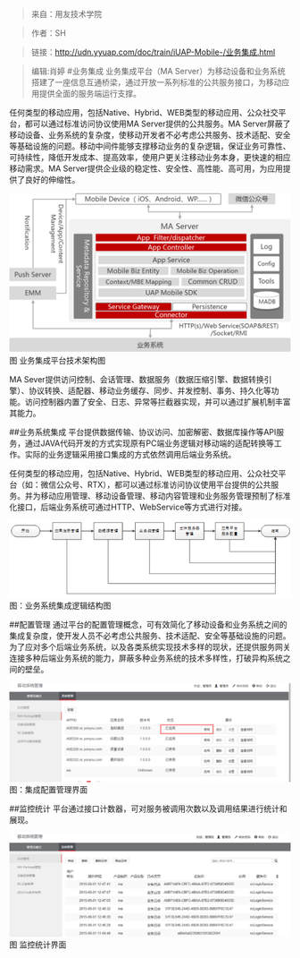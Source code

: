 >来自：用友技术学院

>作者：SH

>链接：http://udn.yyuap.com/doc/train/iUAP-Mobile-/业务集成.html

>编辑:肖婷
#业务集成
业务集成平台（MA Server）为移动设备和业务系统搭建了一座信息互通桥梁，通过开放一系列标准的公共服务接口，为移动应用提供全面的服务端运行支撑。

任何类型的移动应用，包括Native、Hybrid、WEB类型的移动应用、公众社交平台，都可以通过标准访问协议使用MA Server提供的公共服务。MA Server屏蔽了移动设备、业务系统的复杂度，使移动开发者不必考虑公共服务、技术适配、安全等基础设施的问题。移动中间件能够支撑移动业务的复杂逻辑，保证业务可靠性、可持续性，降低开发成本、提高效率，使用户更关注移动业务本身，更快速的相应移动需求。MA Server提供企业级的稳定性、安全性、高性能、高可用，为应用提供了良好的伸缩性。

![](/assets/16.png)
                                                                               图 业务集成平台技术架构图


MA Sever提供访问控制、会话管理、数据服务（数据压缩引擎、数据转换引擎）、协议转换、适配器、移动业务缓存、同步、并发控制、事务、持久化等功能。访问控制器内置了安全、日志、异常等拦截器实现，并可以通过扩展机制丰富其能力。

##业务系统集成
平台提供数据传输、协议访问、加密解密、数据库操作等API服务，通过JAVA代码开发的方式实现原有PC端业务逻辑对移动端的适配转换等工作。实际的业务逻辑采用接口集成的方式依然调用后端业务系统。

任何类型的移动应用，包括Native、Hybrid、WEB类型的移动应用、公众社交平台（如：微信公众号、RTX），都可以通过标准访问协议使用平台提供的公共服务。并为移动应用管理、移动设备管理、移动内容管理和业务服务管理预制了标准化接口，后端业务系统可通过HTTP、WebService等方式进行对接。

![](/assets/17.png)
                                                    图：业务系统集成逻辑结构图

##配置管理
通过平台的配置管理概念，可有效简化了移动设备和业务系统之间的集成复杂度，使开发人员不必考虑公共服务、技术适配、安全等基础设施的问题。为了应对多个后端业务系统，以及各类系统实现技术多样的现状，还提供服务网关连接多种后端业务系统的能力，屏蔽多种业务系统的技术多样性，打破异构系统之间的壁垒。

![](/assets/18.png)
                                                                                图：集成配置管理界面

##监控统计
平台通过接口计数器，可对服务被调用次数以及调用结果进行统计和展现。

![](/assets/19.png)
                                                                                   图 监控统计界面


